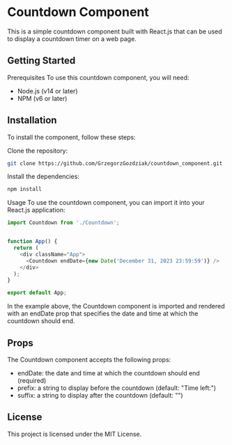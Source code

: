# Countdown Component
This is a simple countdown component built with React.js that can be used to display a countdown timer on a web page.

## Getting Started
Prerequisites
To use this countdown component, you will need:

* Node.js (v14 or later)
* NPM (v6 or later)

## Installation
To install the component, follow these steps:

Clone the repository:
```bash
git clone https://github.com/GrzegorzGozdziak/countdown_component.git
```

Install the dependencies:
```bash
npm install
```

Usage
To use the countdown component, you can import it into your React.js application:

```javascript
import Countdown from './Countdown';


function App() {
  return (
    <div className="App">
      <Countdown endDate={new Date('December 31, 2023 23:59:59')} />
    </div>
  );
}

export default App;
```

In the example above, the Countdown component is imported and rendered with an endDate prop that specifies the date and time at which the countdown should end.

## Props
The Countdown component accepts the following props:

* endDate: the date and time at which the countdown should end (required)
* prefix: a string to display before the countdown (default: "Time left:")
* suffix: a string to display after the countdown (default: "")

## License
This project is licensed under the MIT License.
